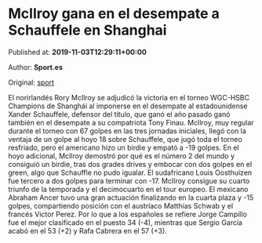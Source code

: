 
# McIlroy gana en el desempate a Schauffele en Shanghai

Published at: **2019-11-03T12:29:11+00:00**

Author: **Sport.es**

Original: [sport](https://www.sport.es/es/noticias/golf/mcilroy-gana-desempate-schauffele-shanghai-7712507)

El norirlandés Rory McIlroy se adjudicó la victoria en el torneo WGC-HSBC Champions de Shanghái al imponerse en el desempate al estadounidense Xander Schauffele, defensor del título, que ganó el año pasado ganó también en el desempate a su compatriota Tony Finau.
McIlroy, muy regular durante el torneo con 67 golpes en las tres jornadas iniciales, llegó con la ventaja de un golpe al hoyo 18 sobre Schauffele, que jugó toda el torneo resfriado, pero el americano hizo un birdie y empató a -19 golpes.
En el hoyo adicional, McIlroy demostró por qué es el número 2 del mundo y consiguió un birdie, tras dos grades drives y embocar con dos golpes en el green, algo que Schauffle no pudo igualar.
El sudafricano Louis Oosthuizen fue tercero a dos golpes para terminar con -17. McIlroy consigue su cuarto triunfo de la temporada y el decimocuarto en el tour europeo.
El mexicano Abraham Ancer tuvo una gran actuación finalizando en la cuarta plaza y -15 golpes, compartiendo posición con el austríaco Matthias Schwab y el francés Victor Perez.
Por lo que a los españoles se refiere Jorge Campillo fue el mejor clasificado en el puesto 34 (-4), mientras que Sergio García acabó en el 53 (+2) y Rafa Cabrera en el 57 (+3). 
